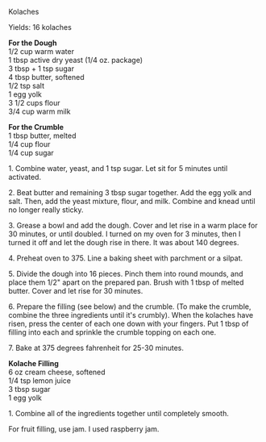 
Kolaches
  
Yields: 16 kolaches  
    
**For the Dough**  
1/2 cup warm water  
1 tbsp active dry yeast (1/4 oz. package)  
3 tbsp + 1 tsp sugar  
4 tbsp butter, softened  
1/2 tsp salt  
1 egg yolk  
3 1/2 cups flour  
3/4 cup warm milk  
    
**For the Crumble**  
1 tbsp butter, melted  
1/4 cup flour  
1/4 cup sugar  
    
1\. Combine water, yeast, and 1 tsp sugar. Let sit for 5 minutes until activated.   
    
2\. Beat butter and remaining 3 tbsp sugar together. Add the egg yolk and salt. Then, add the yeast mixture, flour, and milk. Combine and knead until no longer really sticky.   
    
3\. Grease a bowl and add the dough. Cover and let rise in a warm place for 30 minutes, or until doubled. I turned on my oven for 3 minutes, then I turned it off and let the dough rise in there. It was about 140 degrees.   
    
4\. Preheat oven to 375. Line a baking sheet with parchment or a silpat.   
    
5\. Divide the dough into 16 pieces. Pinch them into round mounds, and place them 1/2" apart on the prepared pan. Brush with 1 tbsp of melted butter. Cover and let rise for 30 minutes.   
    
6\. Prepare the filling (see below) and the crumble. (To make the crumble, combine the three ingredients until it's crumbly). When the kolaches have risen, press the center of each one down with your fingers. Put 1 tbsp of filling into each and sprinkle the crumble topping on each one.   
    
7\. Bake at 375 degrees fahrenheit for 25-30 minutes.   
    
**Kolache Filling**  
6 oz cream cheese, softened  
1/4 tsp lemon juice  
3 tbsp sugar  
1 egg yolk  
    
1\. Combine all of the ingredients together until completely smooth.  
    
For fruit filling, use jam. I used raspberry jam.   
    